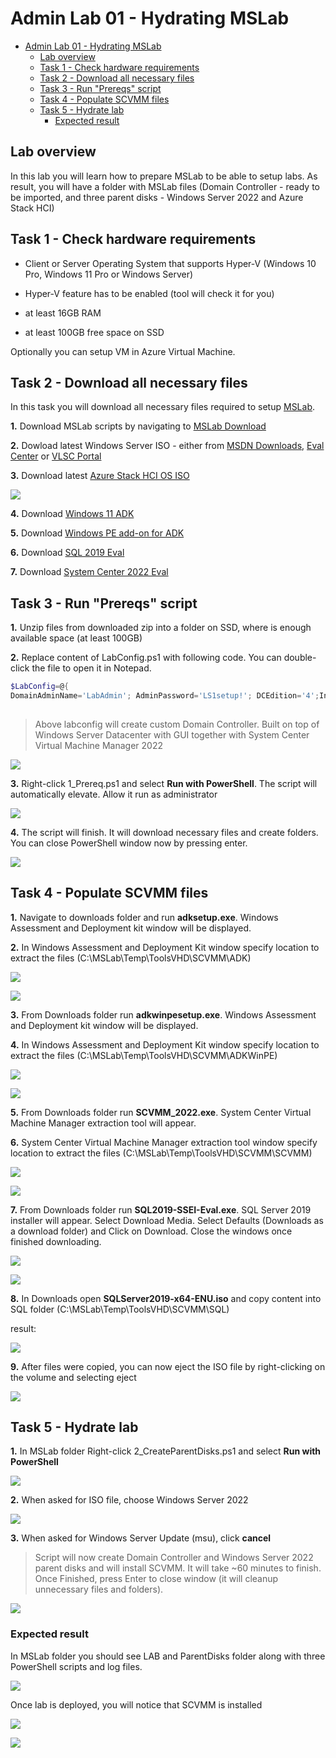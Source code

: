 # Admin Lab 01 - Hydrating MSLab

<!-- TOC -->

- [Admin Lab 01 - Hydrating MSLab](#admin-lab-01---hydrating-mslab)
    - [Lab overview](#lab-overview)
    - [Task 1 - Check hardware requirements](#task-1---check-hardware-requirements)
    - [Task 2 - Download all necessary files](#task-2---download-all-necessary-files)
    - [Task 3 - Run "Prereqs" script](#task-3---run-prereqs-script)
    - [Task 4 - Populate SCVMM files](#task-4---populate-scvmm-files)
    - [Task 5 - Hydrate lab](#task-5---hydrate-lab)
        - [Expected result](#expected-result)

<!-- /TOC -->


## Lab overview

In this lab you will learn how to prepare MSLab to be able to setup labs. As result, you will have a folder with MSLab files (Domain Controller - ready to be imported, and three parent disks - Windows Server 2022 and Azure Stack HCI)

## Task 1 - Check hardware requirements

* Client or Server Operating System that supports Hyper-V (Windows 10 Pro, Windows 11 Pro or Windows Server)

* Hyper-V feature has to be enabled (tool will check it for you)

* at least 16GB RAM

* at least 100GB free space on SSD

Optionally you can setup VM in Azure Virtual Machine.

## Task 2 - Download all necessary files

In this task you will download all necessary files required to setup [MSLab](https://aka.ms/mslab).

**1.** Download MSLab scripts by navigating to [MSLab Download](https://aka.ms/mslab/download)

**2.** Dowload latest Windows Server ISO - either from [MSDN Downloads](https://my.visualstudio.com/downloads), [Eval Center](https://www.microsoft.com/en-us/evalcenter/evaluate-windows-server-2022) or [VLSC Portal](https://www.microsoft.com/licensing/servicecenter)

**3.** Download latest [Azure Stack HCI OS ISO](https://azure.microsoft.com/en-us/products/azure-stack/hci/hci-download/)

![](./media/explorer01.png)

**4.** Download [Windows 11 ADK](https://go.microsoft.com/fwlink/?linkid=2165884)

**5.** Download [Windows PE add-on for ADK](https://go.microsoft.com/fwlink/?linkid=2166133)

**6.** Download [SQL 2019 Eval](https://www.microsoft.com/en-us/evalcenter/evaluate-sql-server-2019)

**7.** Download [System Center 2022 Eval](https://www.microsoft.com/en-us/evalcenter/evaluate-system-center-2022)


## Task 3 - Run "Prereqs" script

**1.** Unzip files from downloaded zip into a folder on SSD, where is enough available space (at least 100GB)

**2.** Replace content of LabConfig.ps1 with following code. You can double-click the file to open it in Notepad.

```PowerShell
$LabConfig=@{ 
DomainAdminName='LabAdmin'; AdminPassword='LS1setup!'; DCEdition='4';InstallSCVMM='yes'}
 
```
> Above labconfig will create custom Domain Controller. Built on top of Windows Server Datacenter with GUI together with System Center Virtual Machine Manager 2022

![](./media/explorer03.png)

**3.** Right-click 1_Prereq.ps1 and select **Run with PowerShell**. The script will automatically elevate. Allow it run as administrator

![](./media/explorer04.png)

**4.** The script will finish. It will download necessary files and create folders. You can close PowerShell window now by pressing enter.

![](./media/explorer05.png)

## Task 4 - Populate SCVMM files

**1.** Navigate to downloads folder and run **adksetup.exe**. Windows Assessment and Deployment kit window will be displayed.

**2.** In Windows Assessment and Deployment Kit window specify location to extract the files (C:\MSLab\Temp\ToolsVHD\SCVMM\ADK)

![](./media/adk01.png)

![](./media/adk02.png)

**3.** From Downloads folder run **adkwinpesetup.exe**. Windows Assessment and Deployment kit window will be displayed.

**4.** In Windows Assessment and Deployment Kit window specify location to extract the files (C:\MSLab\Temp\ToolsVHD\SCVMM\ADKWinPE)

![](./media/adk03.png)

![](./media/adk04.png)

**5.** From Downloads folder run **SCVMM_2022.exe**. System Center Virtual Machine Manager extraction tool will appear.

**6.** System Center Virtual Machine Manager extraction tool window specify location to extract the files (C:\MSLab\Temp\ToolsVHD\SCVMM\SCVMM)

![](./media/scvmm01.png)

![](./media/scvmm02.png)

**7.** From Downloads folder run **SQL2019-SSEI-Eval.exe**. SQL Server 2019 installer will appear. Select Download Media. Select Defaults (Downloads as a download folder) and Click on Download. Close the windows once finished downloading.

![](./media/sql01.png)

![](./media/sql02.png)

**8.** In Downloads open **SQLServer2019-x64-ENU.iso** and copy content into SQL folder (C:\MSLab\Temp\ToolsVHD\SCVMM\SQL)

result:

![](./media/explorer06.png)

**9.** After files were copied, you can now eject the ISO file by right-clicking on the volume and selecting eject

![](./media/explorer07.png)

## Task 5 - Hydrate lab

**1.** In MSLab folder Right-click 2_CreateParentDisks.ps1 and select **Run with PowerShell**

![](./media/explorer08.png)

**2.** When asked for ISO file, choose Windows Server 2022

![](./media/explorer09.png)

**3.** When asked for Windows Server Update (msu), click **cancel**

> Script will now create Domain Controller and Windows Server 2022 parent disks and will install SCVMM. It will take ~60 minutes to finish. Once Finished, press Enter to close window (it will cleanup unnecessary files and folders).

![](./media/powershell01.png)

### Expected result

In MSLab folder you should see LAB and ParentDisks folder along with three PowerShell scripts and log files.

![](./media/explorer10.png)

Once lab is deployed, you will notice that SCVMM is installed

![](./media/scvmm03.png)

![](./media/scvmm04.png)


